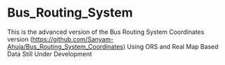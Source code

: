 # Bus_Routing_System
This is the advanced version of the Bus Routing System Coordinates version (https://github.com/Sanyam-Ahuja/Bus_Routing_System_Coordinates) Using ORS and Real Map Based Data
Still Under Development
